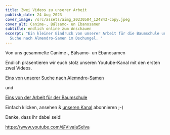 ```yaml
---
title: Zwei Videos zu unserer Arbeit
publish_date: 24 Aug 2023
cover_image: /src/assets/aimg_20230504_124843-copy.jpeg
cover_alt: Canime-, Bálsamo- un Ébanosamen
subtitle: endlich online zum Anschauen
excerpt: "Ein kleiner Eindruck von unserer Arbeit für die Baumschule und unserer
  Suche nach Almendro-Samen im Dschungel. "
---
```

Von uns gesammelte Canime-, Bálsamo- un Ébanosamen

Endlich präsentieren wir euch stolz unseren Youtube-Kanal mit den ersten zwei Videos.

[Eins von unserer Suche nach Alemndro-Samen](https://www.youtube.com/watch?v=YWeSeqBkIfg)

und

[Eins von der Arbeit für der Baumschule](https://www.youtube.com/watch?v=PDNY5j61ZtM)

Einfach klicken, ansehen & [unseren Kanal](https://www.youtube.com/@VivalaSelva) abonnieren ;-)

Danke, dass ihr dabei seid!

<https://www.youtube.com/@VivalaSelva>